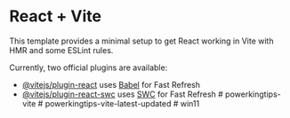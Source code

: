# React + Vite

This template provides a minimal setup to get React working in Vite with HMR and some ESLint rules.

Currently, two official plugins are available:

- [@vitejs/plugin-react](https://github.com/vitejs/vite-plugin-react/blob/main/packages/plugin-react/README.md) uses [Babel](https://babeljs.io/) for Fast Refresh
- [@vitejs/plugin-react-swc](https://github.com/vitejs/vite-plugin-react-swc) uses [SWC](https://swc.rs/) for Fast Refresh
#   p o w e r k i n g t i p s - v i t e  
 #   p o w e r k i n g t i p s - v i t e - l a t e s t - u p d a t e d  
 #   w i n 1 1  
 